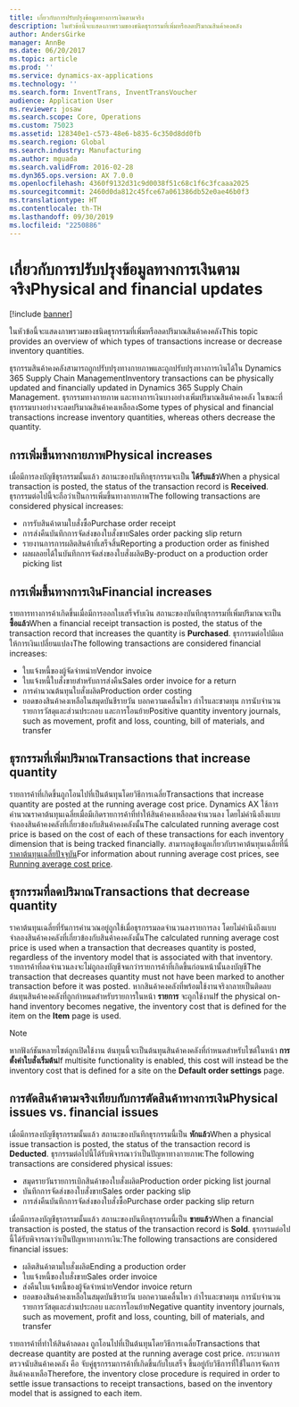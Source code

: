 ```yaml
---
title: เกี่ยวกับการปรับปรุงข้อมูลทางการเงินตามจริง
description: ในหัวข้อนี้จะแสดงภาพรวมของชนิดธุรกรรมที่เพิ่มหรือลดปริมาณสินค้าคงคลัง
author: AndersGirke
manager: AnnBe
ms.date: 06/20/2017
ms.topic: article
ms.prod: ''
ms.service: dynamics-ax-applications
ms.technology: ''
ms.search.form: InventTrans, InventTransVoucher
audience: Application User
ms.reviewer: josaw
ms.search.scope: Core, Operations
ms.custom: 75023
ms.assetid: 128340e1-c573-48e6-b835-6c350d8dd0fb
ms.search.region: Global
ms.search.industry: Manufacturing
ms.author: mguada
ms.search.validFrom: 2016-02-28
ms.dyn365.ops.version: AX 7.0.0
ms.openlocfilehash: 4360f9132d31c9d0038f51c68c1f6c3fcaaa2025
ms.sourcegitcommit: 2460d0da812c45fce67a061386db52e0ae46b0f3
ms.translationtype: HT
ms.contentlocale: th-TH
ms.lasthandoff: 09/30/2019
ms.locfileid: "2250886"
---
```

# <a name="physical-and-financial-updates"></a><span data-ttu-id="1894a-103">เกี่ยวกับการปรับปรุงข้อมูลทางการเงินตามจริง</span><span class="sxs-lookup"><span data-stu-id="1894a-103">Physical and financial updates</span></span>

[!include [banner](../includes/banner.md)]

<span data-ttu-id="1894a-104">ในหัวข้อนี้จะแสดงภาพรวมของชนิดธุรกรรมที่เพิ่มหรือลดปริมาณสินค้าคงคลัง</span><span class="sxs-lookup"><span data-stu-id="1894a-104">This topic provides an overview of which types of transactions increase or decrease inventory quantities.</span></span> 

<span data-ttu-id="1894a-105">ธุรกรรมสินค้าคงคลังสามารถถูกปรับปรุงทางกายภาพและถูกปรับปรุงทางการเงินได้ใน Dynamics 365 Supply Chain Management</span><span class="sxs-lookup"><span data-stu-id="1894a-105">Inventory transactions can be physically updated and financially updated in Dynamics 365 Supply Chain Management.</span></span> <span data-ttu-id="1894a-106">ธุรกรรมทางกายภาพ และทางการเงินบางอย่างเพิ่มปริมาณสินค้าคงคลัง ในขณะที่ธุรกรรมบางอย่างจะลดปริมาณสินค้าคงเหลือลง</span><span class="sxs-lookup"><span data-stu-id="1894a-106">Some types of physical and financial transactions increase inventory quantities, whereas others decrease the quantity.</span></span>

## <a name="physical-increases"></a><span data-ttu-id="1894a-107">การเพิ่มขึ้นทางกายภาพ</span><span class="sxs-lookup"><span data-stu-id="1894a-107">Physical increases</span></span>
<span data-ttu-id="1894a-108">เมื่อมีการลงบัญชีธุรกรรมนั้นแล้ว สถานะของบันทึกธุรกรรมจะเป็น **ได้รับแล้ว**</span><span class="sxs-lookup"><span data-stu-id="1894a-108">When a physical transaction is posted, the status of the transaction record is **Received**.</span></span> <span data-ttu-id="1894a-109">ธุรกรรมต่อไปนี้จะถือว่าเป็นการเพิ่มขึ้นทางกายภาพ</span><span class="sxs-lookup"><span data-stu-id="1894a-109">The following transactions are considered physical increases:</span></span>

-   <span data-ttu-id="1894a-110">การรับสินค้าตามใบสั่งซื้อ</span><span class="sxs-lookup"><span data-stu-id="1894a-110">Purchase order receipt</span></span>
-   <span data-ttu-id="1894a-111">การส่งคืนบันทึกการจัดส่งของใบสั่งขาย</span><span class="sxs-lookup"><span data-stu-id="1894a-111">Sales order packing slip return</span></span>
-   <span data-ttu-id="1894a-112">รายงานการการผลิตสินค้าที่เสร็จสิ้น</span><span class="sxs-lookup"><span data-stu-id="1894a-112">Reporting a production order as finished</span></span>
-   <span data-ttu-id="1894a-113">ผลผลอยได้ในบันทึกการจัดส่งของใบสั่งผลิต</span><span class="sxs-lookup"><span data-stu-id="1894a-113">By-product on a production order picking list</span></span>

## <a name="financial-increases"></a><span data-ttu-id="1894a-114">การเพิ่มขึ้นทางการเงิน</span><span class="sxs-lookup"><span data-stu-id="1894a-114">Financial increases</span></span>
<span data-ttu-id="1894a-115">รายการทางการค้าเกิดขึ้นเมื่อมีการออกใบเสร็จรับเงิน สถานะของบันทึกธุรกรรมที่เพิ่มปริมาณจะเป็น **ซื้อแล้ว**</span><span class="sxs-lookup"><span data-stu-id="1894a-115">When a financial receipt transaction is posted, the status of the transaction record that increases the quantity is **Purchased**.</span></span> <span data-ttu-id="1894a-116">ธุรกรรมต่อไปมีผลให้การเงินเปลี่ยนแปลง</span><span class="sxs-lookup"><span data-stu-id="1894a-116">The following transactions are considered financial increases:</span></span>

-   <span data-ttu-id="1894a-117">ใบแจ้งหนี้ของผู้จัดจำหน่าย</span><span class="sxs-lookup"><span data-stu-id="1894a-117">Vendor invoice</span></span>
-   <span data-ttu-id="1894a-118">ใบแจ้งหนี้ใบสั่งขายสำหรับการส่งคืน</span><span class="sxs-lookup"><span data-stu-id="1894a-118">Sales order invoice for a return</span></span>
-   <span data-ttu-id="1894a-119">การคำนวณต้นทุนใบสั่งผลิต</span><span class="sxs-lookup"><span data-stu-id="1894a-119">Production order costing</span></span>
-   <span data-ttu-id="1894a-120">ยอดของสินค้าคงเหลือในสมุดบันชีรายวัน บอกความเคลื่นไหว กำไรและขาดทุน การนับจำนวน รายการวัสดุและส่วนประกอบ   และการโอนย้าย</span><span class="sxs-lookup"><span data-stu-id="1894a-120">Positive quantity inventory journals, such as movement, profit and loss, counting, bill of materials, and transfer</span></span>

## <a name="transactions-that-increase-quantity"></a><span data-ttu-id="1894a-121">ธุรกรรมที่เพิ่มปริมาณ</span><span class="sxs-lookup"><span data-stu-id="1894a-121">Transactions that increase quantity</span></span>
<span data-ttu-id="1894a-122">รายการค้าที่เกิดขึ้นถูกโอนไปที่เป็นต้นทุนโดยวิธีการเฉลี่ย</span><span class="sxs-lookup"><span data-stu-id="1894a-122">Transactions that increase quantity are posted at the running average cost price.</span></span> <span data-ttu-id="1894a-123">Dynamics AX ใช้การคำนวณราคาต้นทุนเฉลี่ยเมื่อมีเกิดรายการค้าที่ทำให้สินค้าคงเหลือลดจำนวนลง โดยไม่คำนึงถึงแบบจำลองสินค้าคงคลังที่เกี่ยวข้องกับสินค้าคงคลังนั้น</span><span class="sxs-lookup"><span data-stu-id="1894a-123">The calculated running average cost price is based on the cost of each of these transactions for each inventory dimension that is being tracked financially.</span></span> <span data-ttu-id="1894a-124">สามารถดูข้อมูลเกี่ยวกับราคาต้นทุนเฉลี่ยที่นี่ [ราคาต้นทุนเฉลี่ยปัจจุบัน](running-average-cost-price.md)</span><span class="sxs-lookup"><span data-stu-id="1894a-124">For information about running average cost prices, see [Running average cost price](running-average-cost-price.md).</span></span>

## <a name="transactions-that-decrease-quantity"></a><span data-ttu-id="1894a-125">ธุรกรรมที่ลดปริมาณ</span><span class="sxs-lookup"><span data-stu-id="1894a-125">Transactions that decrease quantity</span></span>
<span data-ttu-id="1894a-126">ราคาต้นทุนเฉลี่ยที่รันการคำนวณอยู่ถูกใช้เมื่อธุรกรรมลดจำนวนลงรายการลง โดยไม่คำนึงถึงแบบจำลองสินค้าคงคลังที่เกี่ยวข้องกับสินค้าคงคลังนั้น</span><span class="sxs-lookup"><span data-stu-id="1894a-126">The calculated running average cost price is used  when a transaction that decreases quantity is posted, regardless of the inventory model that is associated with that inventory.</span></span> <span data-ttu-id="1894a-127">รายการค้าที่ลดจำนวนลงจะไม่ถูกลงบัญชีจนกว่ารายการค้าที่เกิดขึ้นก่อนหน้านั้นลงบัญชี</span><span class="sxs-lookup"><span data-stu-id="1894a-127">The transaction that decreases quantity must not have been marked to another transaction before it was posted.</span></span> <span data-ttu-id="1894a-128">หากสินค้าคงคลังที่พร้อมใช้งานจริงกลายเป็นติดลบ ต้นทุนสินค้าคงคลังที่ถูกกำหนดสำหรับรายการในหน้า **รายการ** จะถูกใช้งาน</span><span class="sxs-lookup"><span data-stu-id="1894a-128">If the physical on-hand inventory becomes negative, the inventory cost that is defined for the item on the **Item** page is used.</span></span> 

> [!NOTE]
> <span data-ttu-id="1894a-129">หากฟังก์ชันหลายไซต์ถูกเปิดใช้งาน ต้นทุนนี้จะเป็นต้นทุนสินค้าคงคลังที่กำหนดสำหรับไซต์ในหน้า **การตั้งค่าใบสั่งเริ่มต้น**</span><span class="sxs-lookup"><span data-stu-id="1894a-129">If multisite functionality is enabled, this cost will instead be the inventory cost that is defined for a site on the **Default order settings** page.</span></span>

## <a name="physical-issues-vs-financial-issues"></a><span data-ttu-id="1894a-130">การตัดสินค้าตามจริงเทียบกับการตัดสินค้าทางการเงิน</span><span class="sxs-lookup"><span data-stu-id="1894a-130">Physical issues vs. financial issues</span></span>
<span data-ttu-id="1894a-131">เมื่อมีการลงบัญชีธุรกรรมนั้นแล้ว สถานะของบันทึกธุรกรรมนี้เป็น **หักแล้ว**</span><span class="sxs-lookup"><span data-stu-id="1894a-131">When a physical issue transaction is posted, the status of the transaction record is **Deducted**.</span></span> <span data-ttu-id="1894a-132">ธุรกรรมต่อไปนี้ได้รับพิจารณาว่าเป็นปัญหาทางกายภาพ:</span><span class="sxs-lookup"><span data-stu-id="1894a-132">The following transactions are considered physical issues:</span></span>

-   <span data-ttu-id="1894a-133">สมุดรายวันรายการเบิกสินค้าของใบสั่งผลิต</span><span class="sxs-lookup"><span data-stu-id="1894a-133">Production order picking list journal</span></span>
-   <span data-ttu-id="1894a-134">บันทึกการจัดส่งของใบสั่งขาย</span><span class="sxs-lookup"><span data-stu-id="1894a-134">Sales order packing slip</span></span>
-   <span data-ttu-id="1894a-135">การส่งคืนบันทึกการจัดส่งของใบสั่งซื้อ</span><span class="sxs-lookup"><span data-stu-id="1894a-135">Purchase order packing slip return</span></span>

<span data-ttu-id="1894a-136">เมื่อมีการลงบัญชีธุรกรรมนั้นแล้ว สถานะของบันทึกธุรกรรมนี้เป็น **ขายแล้ว**</span><span class="sxs-lookup"><span data-stu-id="1894a-136">When a financial transaction is posted, the status of the transaction record is **Sold**.</span></span> <span data-ttu-id="1894a-137">ธุรกรรมต่อไปนี้ได้รับพิจารณาว่าเป็นปัญหาทางการเงิน:</span><span class="sxs-lookup"><span data-stu-id="1894a-137">The following transactions are considered financial issues:</span></span>

-   <span data-ttu-id="1894a-138">ผลิตสินค้าตามใบสั่งผลิต</span><span class="sxs-lookup"><span data-stu-id="1894a-138">Ending a production order</span></span>
-   <span data-ttu-id="1894a-139">ใบแจ้งหนี้ของใบสั่งขาย</span><span class="sxs-lookup"><span data-stu-id="1894a-139">Sales order invoice</span></span>
-   <span data-ttu-id="1894a-140">ส่งคืนใบแจ้งหนี้ของผู้จัดจำหน่าย</span><span class="sxs-lookup"><span data-stu-id="1894a-140">Vendor invoice return</span></span>
-   <span data-ttu-id="1894a-141">ยอดของสินค้าคงเหลือในสมุดบันชีรายวัน บอกความเคลื่นไหว กำไรและขาดทุน การนับจำนวน รายการวัสดุและส่วนประกอบ   และการโอนย้าย</span><span class="sxs-lookup"><span data-stu-id="1894a-141">Negative quantity inventory journals, such as movement, profit and loss, counting, bill of materials, and transfer</span></span>

<span data-ttu-id="1894a-142">รายการค้าที่ทำให้สินค้าลดลง ถูกโอนไปที่เป็นต้นทุนโดยวิธีการเฉลี่ย</span><span class="sxs-lookup"><span data-stu-id="1894a-142">Transactions that decrease quantity are posted at the running average cost price.</span></span> <span data-ttu-id="1894a-143">กระบวนการตรวจนับสินค้าคงคลัง คือ จับคู่ธุรกรรมการค้าที่เกิดขึ้นกับใบเสร็จ ขึ้นอยู่กับวิธีการที่ใช่้ในการจัดการสินค้าคงเหลือ</span><span class="sxs-lookup"><span data-stu-id="1894a-143">Therefore, the inventory close procedure is required in order to settle issue transactions to receipt transactions, based on the inventory model that is assigned to each item.</span></span>
